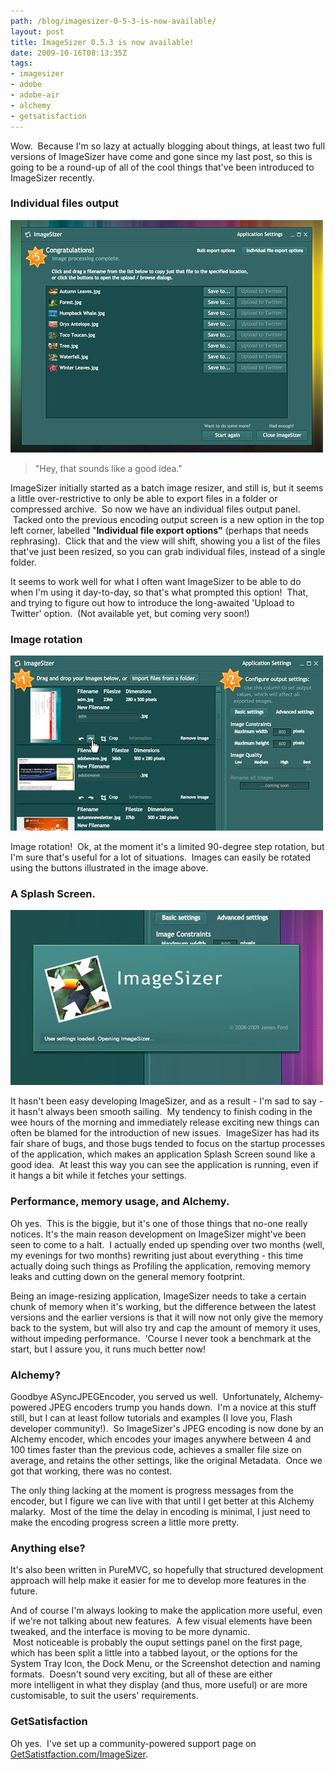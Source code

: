 ```yaml
---
path: /blog/imagesizer-0-5-3-is-now-available/
layout: post
title: ImageSizer 0.5.3 is now available!
date: 2009-10-16T08:13:35Z
tags:
- imagesizer
- adobe
- adobe-air
- alchemy
- getsatisfaction
---
```


Wow.  Because I'm so lazy at actually blogging about things, at least two full versions of ImageSizer have come and gone since my last post, so this is going to be a round-up of all of the cool things that've been introduced to ImageSizer recently.

### Individual files output

![Individual files output](new-output-screen.jpg)

> "Hey, that sounds like a good idea."

ImageSizer initially started as a batch image resizer, and still is, but it seems a little over-restrictive to only be able to export files in a folder or compressed archive.  So now we have an individual files output panel.  Tacked onto the previous encoding output screen is a new option in the top left corner, labelled "**Individual file export options"** (perhaps that needs rephrasing).  Click that and the view will shift, showing you a list of the files that've just been resized, so you can grab individual files, instead of a single folder.

It seems to work well for what I often want ImageSizer to be able to do when I'm using it day-to-day, so that's what prompted this option!  That, and trying to figure out how to introduce the long-awaited 'Upload to Twitter' option.  (Not available yet, but coming very soon!)

### Image rotation

![Image Rotation](image-rotation.jpg)

Image rotation!  Ok, at the moment it's a limited 90-degree step rotation, but I'm sure that's useful for a lot of situations.  Images can easily be rotated using the buttons illustrated in the image above.

### A Splash Screen.

![ImageSizer Splash screen](imagesizer-splash.jpg)

It hasn't been easy developing ImageSizer, and as a result - I'm sad to say - it hasn't always been smooth sailing.  My tendency to finish coding in the wee hours of the morning and immediately release exciting new things can often be blamed for the introduction of new issues.  ImageSizer has had its fair share of bugs, and those bugs tended to focus on the startup processes of the application, which makes an application Splash Screen sound like a good idea.  At least this way you can see the application is running, even if it hangs a bit while it fetches your settings.

### Performance, memory usage, and Alchemy.

Oh yes.  This is the biggie, but it's one of those things that no-one really notices. It's the main reason development on ImageSizer might've been seen to come to a halt.  I actually ended up spending over two months (well, my evenings for two months) rewriting just about everything - this time actually doing such things as Profiling the application, removing memory leaks and cutting down on the general memory footprint.

Being an image-resizing application, ImageSizer needs to take a certain chunk of memory when it's working, but the difference between the latest versions and the earlier versions is that it will now not only give the memory back to the system, but will also try and cap the amount of memory it uses, without impeding performance.  'Course I never took a benchmark at the start, but I assure you, it runs much better now!

### Alchemy?

Goodbye ASyncJPEGEncoder, you served us well.  Unfortunately, Alchemy-powered JPEG encoders trump you hands down.  I'm a novice at this stuff still, but I can at least follow tutorials and examples (I love you, Flash developer community!).  So ImageSizer's JPEG encoding is now done by an Alchemy encoder, which encodes your images anywhere between 4 and 100 times faster than the previous code, achieves a smaller file size on average, and retains the other settings, like the original Metadata.  Once we got that working, there was no contest.

The only thing lacking at the moment is progress messages from the encoder, but I figure we can live with that until I get better at this Alchemy malarky.  Most of the time the delay in encoding is minimal, I just need to make the encoding progress screen a little more pretty.

### Anything else?

It's also been written in PureMVC, so hopefully that structured development approach will help make it easier for me to develop more features in the future.

And of course I'm always looking to make the application more useful, even if we're not talking about new features.  A few visual elements have been tweaked, and the interface is moving to be more dynamic.  Most noticeable is probably the ouput settings panel on the first page, which has been split a little into a tabbed layout, or the options for the System Tray Icon, the Dock Menu, or the Screenshot detection and naming formats.  Doesn't sound very exciting, but all of these are either more intelligent in what they display (and thus, more useful) or are more customisable, to suit the users' requirements.

### GetSatisfaction

Oh yes.  I've set up a community-powered support page on [GetSatistfaction.com/ImageSizer](http://getsatisfaction.com/imagesizer).